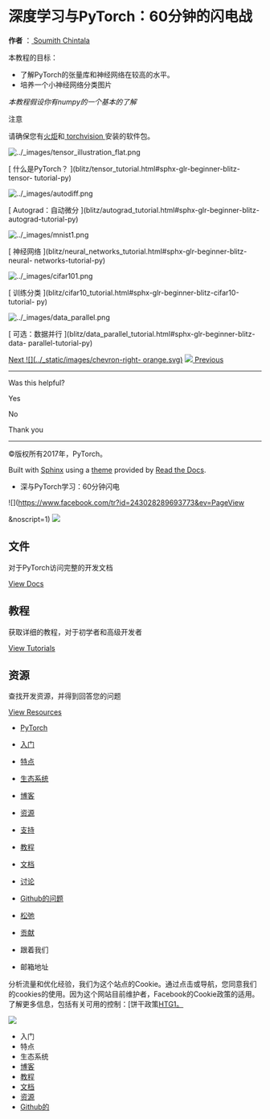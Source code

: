 # 深度学习与PyTorch：60分钟的闪电战

**作者** ：[ Soumith Chintala ](http://soumith.ch)

本教程的目标：

  * 了解PyTorch的张量库和神经网络在较高的水平。
  * 培养一个小神经网络分类图片

_本教程假设你有numpy的一个基本的了解_

注意

请确保您有[火炬](https://github.com/pytorch/pytorch)和[ torchvision
](https://github.com/pytorch/vision)安装的软件包。

![../_images/tensor_illustration_flat.png](../_images/tensor_illustration_flat.png)

[ 什么是PyTorch？  ](blitz/tensor_tutorial.html#sphx-glr-beginner-blitz-tensor-
tutorial-py)

![../_images/autodiff.png](../_images/autodiff.png)

[ Autograd：自动微分 ](blitz/autograd_tutorial.html#sphx-glr-beginner-blitz-
autograd-tutorial-py)

![../_images/mnist1.png](../_images/mnist1.png)

[ 神经网络 ](blitz/neural_networks_tutorial.html#sphx-glr-beginner-blitz-neural-
networks-tutorial-py)

![../_images/cifar101.png](../_images/cifar101.png)

[ 训练分类 ](blitz/cifar10_tutorial.html#sphx-glr-beginner-blitz-cifar10-tutorial-
py)

![../_images/data_parallel.png](../_images/data_parallel.png)

[ 可选：数据并行 ](blitz/data_parallel_tutorial.html#sphx-glr-beginner-blitz-data-
parallel-tutorial-py)

[Next ![](../_static/images/chevron-right-
orange.svg)](blitz/tensor_tutorial.html "What is PyTorch?")
[![](../_static/images/chevron-right-orange.svg) Previous](../index.html
"Welcome to PyTorch Tutorials")

* * *

Was this helpful?

Yes

No

Thank you

* * *

©版权所有2017年，PyTorch。

Built with [Sphinx](http://sphinx-doc.org/) using a
[theme](https://github.com/rtfd/sphinx_rtd_theme) provided by [Read the
Docs](https://readthedocs.org).

  * 深与PyTorch学习：60分钟闪电

![](https://www.facebook.com/tr?id=243028289693773&ev=PageView

  &noscript=1)
![](https://www.googleadservices.com/pagead/conversion/795629140/?label=txkmCPmdtosBENSssfsC&guid=ON&script=0)

## 文件

对于PyTorch访问完整的开发文档

[View Docs](https://pytorch.org/docs/stable/index.html)

## 教程

获取详细的教程，对于初学者和高级开发者

[View Tutorials](https://pytorch.org/tutorials)

## 资源

查找开发资源，并得到回答您的问题

[View Resources](https://pytorch.org/resources)

[](https://pytorch.org/)

  * [ PyTorch ](https://pytorch.org/)
  * [入门](https://pytorch.org/get-started)
  * [特点](https://pytorch.org/features)
  * [生态系统](https://pytorch.org/ecosystem)
  * [博客](https://pytorch.org/blog/)
  * [资源](https://pytorch.org/resources)

  * [支持](https://pytorch.org/support)
  * [教程](https://pytorch.org/tutorials)
  * [文档](https://pytorch.org/docs/stable/index.html)
  * [讨论](https://discuss.pytorch.org)
  * [ Github的问题](https://github.com/pytorch/pytorch/issues)
  * [松弛](https://pytorch.slack.com)
  * [贡献](https://github.com/pytorch/pytorch/blob/master/CONTRIBUTING.md)

  * 跟着我们
  * 邮箱地址

[](https://www.facebook.com/pytorch) [](https://twitter.com/pytorch)

分析流量和优化经验，我们为这个站点的Cookie。通过点击或导航，您同意我们的cookies的使用。因为这个网站目前维护者，Facebook的Cookie政策的适用。了解更多信息，包括有关可用的控制：[饼干政策[HTG1。](https://www.facebook.com/policies/cookies/)

![](../_static/images/pytorch-x.svg)

[](https://pytorch.org/)

  * 入门
  * 特点
  * 生态系统
  * [博客](https://pytorch.org/blog/)
  * [教程](https://pytorch.org/tutorials)
  * [文档](https://pytorch.org/docs/stable/index.html)
  * [资源](https://pytorch.org/resources)
  * [ Github的](https://github.com/pytorch/pytorch)

